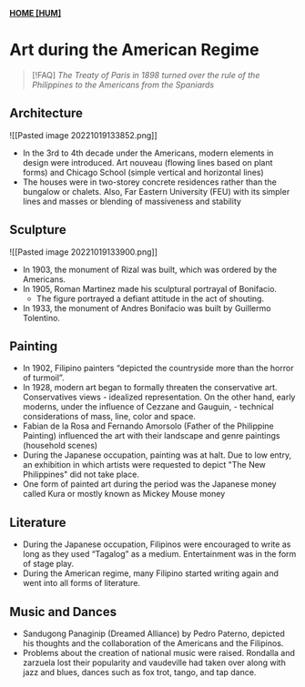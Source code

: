 **[HOME [HUM]](HUM101#^MID23)**

# Art during the American Regime
>[!FAQ] *The Treaty of Paris in 1898 turned over the rule of the Philippines to the Americans from the Spaniards*

## Architecture
![[Pasted image 20221019133852.png]]
-  In the 3rd to 4th decade under the Americans, modern elements in design were introduced. Art nouveau (flowing lines based on plant forms) and Chicago School (simple vertical and horizontal lines) 
- The houses were in two-storey concrete residences rather than the bungalow or chalets. Also, Far Eastern University (FEU) with its simpler lines and masses or blending of massiveness and stability

## Sculpture
![[Pasted image 20221019133900.png]]
- In 1903, the monument of Rizal was built, which was ordered by the Americans. 
- In 1905, Roman Martinez made his sculptural portrayal of Bonifacio. 
	- The figure portrayed a defiant attitude in the act of shouting. 
- In 1933, the monument of Andres Bonifacio was built by Guillermo Tolentino.

## Painting
- In 1902, Filipino painters “depicted the countryside more than the horror of turmoil”. 
- In 1928, modern art began to formally threaten the conservative art. Conservatives views - idealized representation. On the other hand, early moderns, under the influence of Cezzane and Gauguin, - technical considerations of mass, line, color and space. 
- Fabian de la Rosa and Fernando Amorsolo (Father of the Philippine Painting) influenced the art with their landscape and genre paintings (household scenes)
- During the Japanese occupation, painting was at halt. Due to low entry, an exhibition in which artists were requested to depict "The New Philippines" did not take place. 
- One form of painted art during the period was the Japanese money called Kura or mostly known as Mickey Mouse money

## Literature
- During the Japanese occupation, Filipinos were encouraged to write as long as they used “Tagalog” as a medium. Entertainment was in the form of stage play.
- During the American regime, many Filipino started writing again and went into all forms of literature. 

## Music and Dances
- Sandugong Panaginip (Dreamed Alliance) by Pedro Paterno, depicted his thoughts and the collaboration of the Americans and the Filipinos. 
- Problems about the creation of national music were raised. Rondalla and zarzuela lost their popularity and vaudeville had taken over along with jazz and blues, dances such as fox trot, tango, and tap dance.